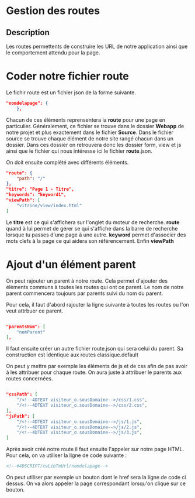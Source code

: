 ﻿# Gestion des routes

## Description
Les routes permettents de construire les URL de notre application ainsi que le comportement attendu pour la page.

# Coder notre fichier route

Le fichir route est un fichier json de la forme suivante.
```json
"nomdelapage": {
	},
```

Chacun de ces éléments reprensentera la **route** pour une page en particulier.
Généralement, ce fichier se trouve dans le dossier **Webapp** de notre projet et plus exactement dans le fichier **Source**. Dans le fichier source se trouve chaque élément de notre site rangé chacun dans un dossier. Dans ces dossier on retrouvera donc les dossier form, view et js ainsi que le fichier qui nous intéresse ici le fichier **route**.json.

On doit ensuite complété avec différents éléments.

```json
"route": {
	"path": "/"
},
"titre": "Page 1 - Titre",
"keywords": "keyword1",
"viewPath": [
	"vitrine/view/index.html"
]
```

Le **titre** est ce qui s'affichera sur l'onglet du moteur de recherche.
**route** quand à lui permet de gérer se qui s'affiche dans la barre de recherche lorsque tu passes d'une page à une autre.
**keyword** permet d'associer des mots clefs à la page ce qui aidera son référencement.
Enfin **viewPath** 


# Ajout d'un élément parent 

On peut rajouter un parent à notre route. Cela permet d'ajouter des éléments communs à toutes les routes qui ont ce parent. Le nom de notre parent commencera toujours par parents suivi du nom du parent.

Pour cela, il faut d'abord rajouter la ligne suivante à toutes les routes ou l'on veut attrbuer ce parent.

```json

"parentsNom": [
	"nomParent"
],

```

Il faut ensuite créer un autre fichier route.json qui sera celui du parent. Sa construction est identique aux routes classique.default

On peut y mettre par exemple les éléments de js et de css afin de pas avoir à les attribuer pour chaque route. On aura juste à attribuer le parents aux routes concernées. 


```json

"cssPath": [
	"/<!--4DTEXT visiteur_o.sousDomaine-->/css/1.css",
	"/<!--4DTEXT visiteur_o.sousDomaine-->/css/2.css",
],
"jsPath": [
	"/<!--4DTEXT visiteur_o.sousDomaine-->/js/1.js",
	"/<!--4DTEXT visiteur_o.sousDomaine-->/js/2.js",
	"/<!--4DTEXT visiteur_o.sousDomaine-->/js/3.js",
]
```
Après avoir créé notre route il faut ensuite l'appeler sur notre page HTML.
Pour cela, on va utiliser la ligne de code suivante :

```html
<!--#4DSCRIPT/cwLibToUrl/nomdelapage-->
```

On peut utiliser par exemple un bouton dont le href sera la ligne de code ci dessus. On va alors appeler la page correspondant lorsqu'on clique sur ce bouton.